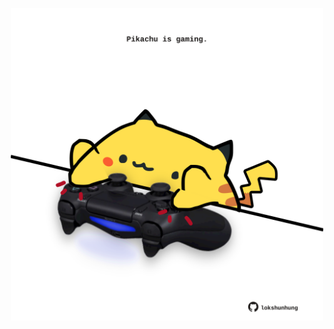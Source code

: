 <!-- built at 27/06/2024, 03:00:52 UTC -->
<p align="center">
  <img width="500" height="500" src="./ReadmeImage.svg">
</p>
